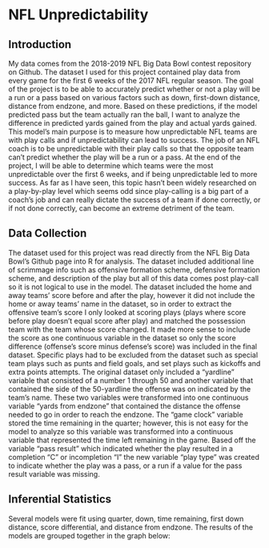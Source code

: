 # NFL Unpredictability

## Introduction 
My data comes from the 2018-2019 NFL Big Data Bowl contest repository on Github. The dataset I used for this project contained play data from every game for the first 6 weeks of the 2017 NFL regular season. The goal of the project is to be able to accurately predict whether or not a play will be a run or a pass based on various factors such as down, first-down distance, distance from endzone, and more. Based on these predictions, if the model predicted pass but the team actually ran the ball, I want to analyze the difference in predicted yards gained from the play and actual yards gained. 
This model’s main purpose is to measure how unpredictable NFL teams are with play calls and if unpredictability can lead to success. The job of an NFL coach is to be unpredictable with their play calls so that the opposite team can’t predict whether the play will be a run or a pass. At the end of the project, I will be able to determine which teams were the most unpredictable over the first 6 weeks, and if being unpredictable led to more success. As far as I have seen, this topic hasn’t been widely researched on a play-by-play level which seems odd since play-calling is a big part of a coach’s job and can really dictate the success of a team if done correctly, or if not done correctly, can become an extreme detriment of the team.
## Data Collection
The dataset used for this project was read directly from the NFL Big Data Bowl’s Github page into R for analysis. The dataset included additional line of scrimmage info such as offensive formation scheme, defensive formation scheme, and description of the play but all of this data comes post play-call so it is not logical to use in the model. The dataset included the home and away teams’ score before and after the play, however it did not include the home or away teams’ name in the dataset, so in order to extract the offensive team’s score I only looked at scoring plays (plays where score before play doesn’t equal score after play) and matched the possession team with the team whose score changed. It made more sense to include the score as one continuous variable in the dataset so only the score difference (offense’s score minus defense’s score) was included in the final dataset. Specific plays had to be excluded from the dataset such as special team plays such as punts and field goals, and set plays such as kickoffs and extra points attempts. The original dataset only included a “yardline” variable that consisted of a number 1 through 50 and another variable that contained the side of the 50-yardline the offense was on indicated by the team’s name. These two variables were transformed into one continuous variable “yards from endzone” that contained the distance the offense needed to go in order to reach the endzone. The “game clock” variable stored the time remaining in the quarter; however, this is not easy for the model to analyze so this variable was transformed into a continuous variable that represented the time left remaining in the game. Based off the variable “pass result” which indicated whether the play resulted in a completion “C” or incompletion “I” the new variable “play type” was created to indicate whether the play was a pass, or a run if a value for the pass result variable was missing. 

## Inferential Statistics 

Several models were fit using quarter, down, time remaining, first down distance, score differential, and distance from endzone. The results of the models are grouped together in the graph below:

